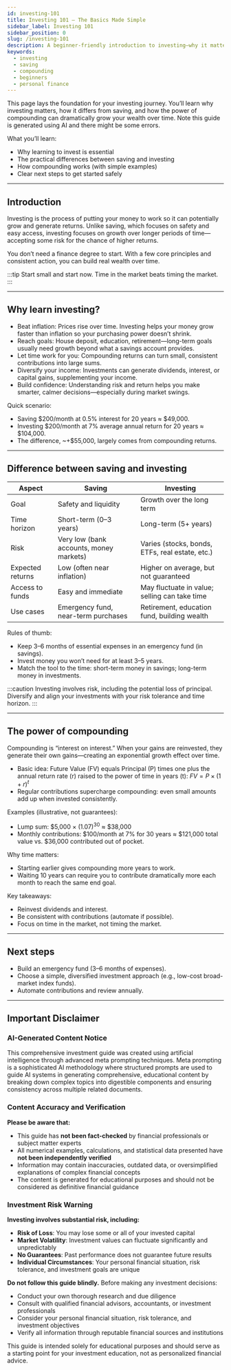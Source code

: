 ```yaml
---
id: investing-101
title: Investing 101 – The Basics Made Simple
sidebar_label: Investing 101
sidebar_position: 0
slug: /investing-101
description: A beginner-friendly introduction to investing—why it matters, how it differs from saving, and how compounding grows your money over time.
keywords:
  - investing
  - saving
  - compounding
  - beginners
  - personal finance
---
```


This page lays the foundation for your investing journey. You’ll learn why investing matters, how it differs from saving, and how the power of compounding can dramatically grow your wealth over time. Note this guide is generated using AI and there might be some errors.

What you’ll learn:
- Why learning to invest is essential
- The practical differences between saving and investing
- How compounding works (with simple examples)
- Clear next steps to get started safely

---

## Introduction

Investing is the process of putting your money to work so it can potentially grow and generate returns. Unlike saving, which focuses on safety and easy access, investing focuses on growth over longer periods of time—accepting some risk for the chance of higher returns.

You don’t need a finance degree to start. With a few core principles and consistent action, you can build real wealth over time.

:::tip
Start small and start now. Time in the market beats timing the market.
:::

---

## Why learn investing?

- Beat inflation: Prices rise over time. Investing helps your money grow faster than inflation so your purchasing power doesn’t shrink.
- Reach goals: House deposit, education, retirement—long-term goals usually need growth beyond what a savings account provides.
- Let time work for you: Compounding returns can turn small, consistent contributions into large sums.
- Diversify your income: Investments can generate dividends, interest, or capital gains, supplementing your income.
- Build confidence: Understanding risk and return helps you make smarter, calmer decisions—especially during market swings.

Quick scenario:
- Saving \$200/month at 0.5% interest for 20 years ≈ \$49,000.
- Investing \$200/month at 7% average annual return for 20 years ≈ \$104,000.
- The difference, ~+\$55,000, largely comes from compounding returns.

---

## Difference between saving and investing

| Aspect           | Saving                                         | Investing                                                   |
|------------------|-----------------------------------------------|-------------------------------------------------------------|
| Goal             | Safety and liquidity                           | Growth over the long term                                  |
| Time horizon     | Short-term (0–3 years)                         | Long-term (5+ years)                                       |
| Risk             | Very low (bank accounts, money markets)        | Varies (stocks, bonds, ETFs, real estate, etc.)            |
| Expected returns | Low (often near inflation)                     | Higher on average, but not guaranteed                       |
| Access to funds  | Easy and immediate                             | May fluctuate in value; selling can take time               |
| Use cases        | Emergency fund, near-term purchases            | Retirement, education fund, building wealth                 |

Rules of thumb:
- Keep 3–6 months of essential expenses in an emergency fund (in savings).
- Invest money you won’t need for at least 3–5 years.
- Match the tool to the time: short-term money in savings; long-term money in investments.

:::caution
Investing involves risk, including the potential loss of principal. Diversify and align your investments with your risk tolerance and time horizon.
:::

---

## The power of compounding

Compounding is “interest on interest.” When your gains are reinvested, they generate their own gains—creating an exponential growth effect over time.

- Basic idea: Future Value (FV) equals Principal (P) times one plus the annual return rate (r) raised to the power of time in years (t): $FV = P \times (1 + r)^{t}$  
- Regular contributions supercharge compounding: even small amounts add up when invested consistently.

Examples (illustrative, not guarantees):
- Lump sum: \$5,000 × $(1.07)^{30}$ ≈ \$38,000
- Monthly contributions: \$100/month at 7% for 30 years ≈ \$121,000 total value vs. \$36,000 contributed out of pocket.

Why time matters:
- Starting earlier gives compounding more years to work.
- Waiting 10 years can require you to contribute dramatically more each month to reach the same end goal.

Key takeaways:
- Reinvest dividends and interest.
- Be consistent with contributions (automate if possible).
- Focus on time in the market, not timing the market.

---

## Next steps

- Build an emergency fund (3–6 months of expenses).
- Choose a simple, diversified investment approach (e.g., low-cost broad-market index funds).
- Automate contributions and review annually.

---

## Important Disclaimer

### AI-Generated Content Notice

This comprehensive investment guide was created using artificial intelligence through advanced meta prompting techniques. Meta prompting is a sophisticated AI methodology where structured prompts are used to guide AI systems in generating comprehensive, educational content by breaking down complex topics into digestible components and ensuring consistency across multiple related documents.

### Content Accuracy and Verification

**Please be aware that:**

- This guide has **not been fact-checked** by financial professionals or subject matter experts
- All numerical examples, calculations, and statistical data presented have **not been independently verified**
- Information may contain inaccuracies, outdated data, or oversimplified explanations of complex financial concepts
- The content is generated for educational purposes and should not be considered as definitive financial guidance

### Investment Risk Warning

**Investing involves substantial risk, including:**

- **Risk of Loss**: You may lose some or all of your invested capital
- **Market Volatility**: Investment values can fluctuate significantly and unpredictably
- **No Guarantees**: Past performance does not guarantee future results
- **Individual Circumstances**: Your personal financial situation, risk tolerance, and investment goals are unique

**Do not follow this guide blindly.** Before making any investment decisions:

- Conduct your own thorough research and due diligence
- Consult with qualified financial advisors, accountants, or investment professionals
- Consider your personal financial situation, risk tolerance, and investment objectives
- Verify all information through reputable financial sources and institutions

This guide is intended solely for educational purposes and should serve as a starting point for your investment education, not as personalized financial advice.

